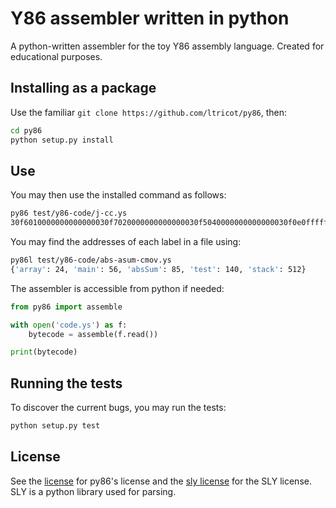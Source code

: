 # Y86 assembler written in python

A python-written assembler for the toy Y86 assembly language. Created for educational purposes.

## Installing as a package

Use the familiar `git clone https://github.com/ltricot/py86`, then:
```sh
cd py86
python setup.py install
```

## Use

You may then use the installed command as follows:
```sh
py86 test/y86-code/j-cc.ys
30f6010000000000000030f7020000000000000030f5040000000000000030f0e0ffffffffffffff30f240000000000000006120733e000000000000001000606210101000
```

You may find the addresses of each label in a file using:
```sh
py86l test/y86-code/abs-asum-cmov.ys
{'array': 24, 'main': 56, 'absSum': 85, 'test': 140, 'stack': 512}
```

The assembler is accessible from python if needed:
```python
from py86 import assemble

with open('code.ys') as f:
    bytecode = assemble(f.read())

print(bytecode)
```


## Running the tests

To discover the current bugs, you may run the tests:
```sh
python setup.py test
```

## License

See the [license](./LICENSE) for py86's license and the [sly license](https://github.com/dabeaz/sly/blob/master/LICENSE) for the SLY license. SLY is a python library used for parsing.
